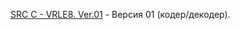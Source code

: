 [SRC C - VRLE8. Ver.01](https://github.com/drilnet/rle/tree/master/VRLE8/SRC%20C%20-%20VRLE8.%20Ver.01) - Версия 01 (кодер/декодер).
